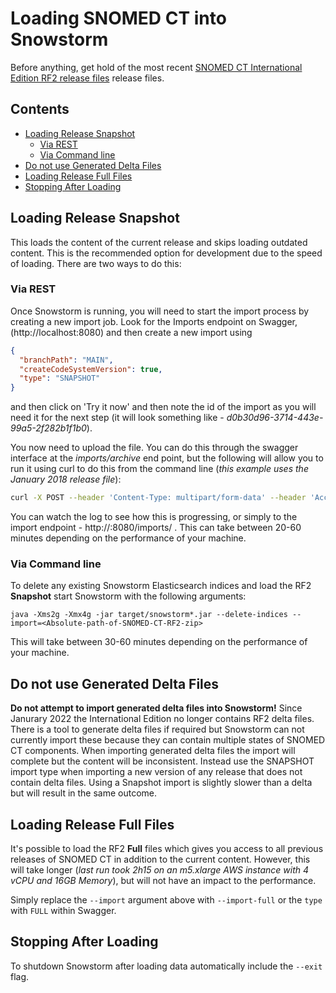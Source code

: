 # Loading SNOMED CT into Snowstorm

Before anything, get hold of the most recent [SNOMED CT International Edition RF2 release files](http://snomed.org/get-snomed) release files.

## Contents

- [Loading Release Snapshot](#loading-release-snapshot)
  * [Via REST](#via-rest)
  * [Via Command line](#via-command-line)
- [Do not use Generated Delta Files](#do-not-use-generated-delta-files)
- [Loading Release Full Files](#loading-release-full-files)
- [Stopping After Loading](#stopping-after-loading)

## Loading Release Snapshot

This loads the content of the current release and skips loading outdated content. This is the recommended option for development due to the speed of loading. There are two ways to do this:

### Via REST

Once Snowstorm is running, you will need to start the import process by creating a new import job. Look for the Imports endpoint on Swagger, (http://localhost:8080) and then create a new import using

```json
{
  "branchPath": "MAIN",
  "createCodeSystemVersion": true,
  "type": "SNAPSHOT"
}
```

and then click on 'Try it now' and then note the id of the import as you will need it for the next step (it will look something like - _d0b30d96-3714-443e-99a5-2f282b1f1b0_).

You now need to upload the file. You can do this through the swagger interface at the *imports/archive* end point, but the following will allow you to run it using curl to do this from the command line (*this example uses the January 2018 release file*):

```bash
curl -X POST --header 'Content-Type: multipart/form-data' --header 'Accept: application/json' -F file=@SnomedCT_InternationalRF2_PRODUCTION_20180131T120000Z.zip 'http://localhost:8080/imports/<import id>/archive'
```

You can watch the log to see how this is progressing, or simply to the import endpoint - http://<ip address>:8080/imports/<import id> . This can take between 20-60 minutes depending on the performance of your machine.

### Via Command line

To delete any existing Snowstorm Elasticsearch indices and load the RF2 **Snapshot** start Snowstorm with the following arguments:

`java -Xms2g -Xmx4g -jar target/snowstorm*.jar --delete-indices --import=<Absolute-path-of-SNOMED-CT-RF2-zip>`

This will take between 30-60 minutes depending on the performance of your machine.

## Do not use Generated Delta Files
**Do not attempt to import generated delta files into Snowstorm!**
Since Janurary 2022 the International Edition no longer contains RF2 delta files. There is a tool to generate delta files if required but Snowstorm can not currently import these because they can contain multiple states of SNOMED CT components. When importing generated delta files the import will complete but the content will be inconsistent. Instead use the SNAPSHOT import type when importing a new version of any release that does not contain delta files. Using a Snapshot import is slightly slower than a delta but will result in the same outcome.
 
## Loading Release Full Files

It's possible to load the RF2 **Full** files which gives you access to all previous releases of SNOMED CT in addition to the current content. However, this will  take longer (*last run took 2h15 on an m5.xlarge AWS instance with 4 vCPU and 16GB Memory*), but will not have an impact to the performance.

Simply replace the `--import` argument above with `--import-full` or the `type` with `FULL` within Swagger.

## Stopping After Loading

To shutdown Snowstorm after loading data automatically include the `--exit` flag.
